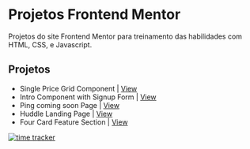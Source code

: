 # Projetos Frontend Mentor

Projetos do site Frontend Mentor para treinamento das habilidades com HTML, CSS, e Javascript.

## Projetos

- Single Price Grid Component | [View](https://frontend-mentor-project1.netlify.app/)
- Intro Component with Signup Form | [View](https://frontend-mentor-project2.netlify.app/)
- Ping coming soon Page | [View](https://frontend-mentor-project3.netlify.app/)
- Huddle Landing Page | [View](https://frontend-mentor-project4.netlify.app/)
- Four Card Feature Section | [View](https://frontend-mentor-project5.netlify.app/)

[![time tracker](https://wakatime.com/badge/github/jos3s/Projetos-Frontend-Mentor.svg)](https://wakatime.com/badge/github/jos3s/Projetos-Frontend-Mentor)
